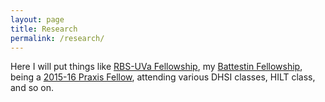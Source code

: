 ```yaml
---
layout: page
title: Research
permalink: /research/
---
```


Here I will put things like [RBS-UVa Fellowship](http://rarebookschool.org/admissions-awards/fellowships/rbs-uva/2014-2015-rbs-uva-fellows/#reed), my [Battestin Fellowship](http://bsuva.org/wordpress/2015/03/battestin-fellows-2015-announced/), being a [2015-16 Praxis Fellow](http://scholarslab.org/uncategorized/introducing-the-2015-2015-scholars-lab-fellows/), attending various DHSI classes, HILT class, and so on.
